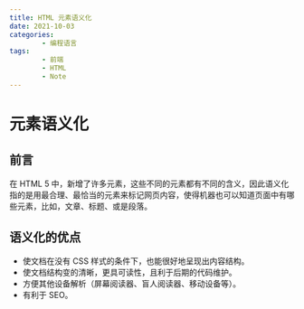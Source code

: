 ```yaml
---
title: HTML 元素语义化
date: 2021-10-03
categories:
        - 编程语言
tags:
        - 前端
        - HTML
        - Note
---
```


# 元素语义化

## 前言

在 HTML 5 中，新增了许多元素，这些不同的元素都有不同的含义，因此语义化指的是用最合理、最恰当的元素来标记网页内容，使得机器也可以知道页面中有哪些元素，比如，文章、标题、或是段落。

## 语义化的优点

- 使文档在没有 CSS 样式的条件下，也能很好地呈现出内容结构。
- 使文档结构变的清晰，更具可读性，且利于后期的代码维护。
- 方便其他设备解析（屏幕阅读器、盲人阅读器、移动设备等）。
- 有利于 SEO。
